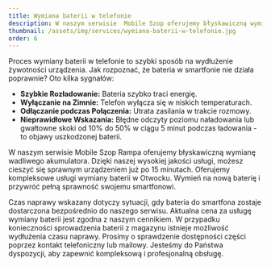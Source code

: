 ```yaml
---
title: Wymiana baterii w telefonie
description: W naszym serwisie  Mobile Szop oferujemy błyskawiczną wymianę wadliwego akumulatora. Dzięki naszej wysokiej jakości usługi, możesz cieszyć się sprawnym urządzeniem już po 15 minutach.
thumbnail: /assets/img/services/wymiana-baterii-w-telefonie.jpg
order: 6
---
```


Proces wymiany baterii w telefonie to szybki sposób na wydłużenie żywotności urządzenia. Jak rozpoznać, że bateria w smartfonie nie działa poprawnie? Oto kilka sygnałów:

- **Szybkie Rozładowanie:** Bateria szybko traci energię.
- **Wyłączanie na Zimnie:** Telefon wyłącza się w niskich temperaturach.
- **Odłączanie podczas Połączenia:** Utrata zasilania w trakcie rozmowy.
- **Nieprawidłowe Wskazania:** Błędne odczyty poziomu naładowania lub gwałtowne skoki od 10% do 50% w ciągu 5 minut podczas ładowania - to objawy uszkodzonej baterii.

W naszym serwisie  Mobile Szop Rampa oferujemy błyskawiczną wymianę wadliwego akumulatora. Dzięki naszej wysokiej jakości usługi, możesz cieszyć się sprawnym urządzeniem już po 15 minutach. Oferujemy kompleksowe usługi wymiany baterii w Otwocku.  Wymień na nową baterię i przywróć pełną sprawność swojemu smartfonowi.

Czas naprawy wskazany dotyczy sytuacji, gdy bateria do smartfona zostaje dostarczona bezpośrednio do naszego serwisu. Aktualna cena za usługę wymiany baterii jest zgodna z naszym cennikiem. W przypadku konieczności sprowadzenia baterii z magazynu istnieje możliwość wydłużenia czasu naprawy. Prosimy o sprawdzenie dostępności części poprzez kontakt telefoniczny lub mailowy. Jesteśmy do Państwa dyspozycji, aby zapewnić kompleksową i profesjonalną obsługę.  
